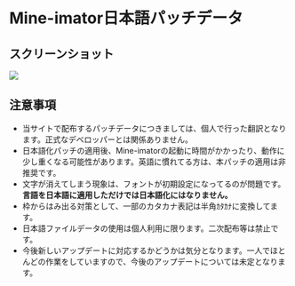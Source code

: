 # Mine-imator日本語パッチデータ

## スクリーンショット
<img src="https://github.com/gin0492/milanguage-ja/blob/master/img/scrn1.jpg" align="center">  

## 注意事項
* 当サイトで配布するパッチデータにつきましては、個人で行った翻訳となります。正式なデベロッパーとは関係ありません。
* 日本語化パッチの適用後、Mine-imatorの起動に時間がかかったり、動作に少し重くなる可能性があります。英語に慣れてる方は、本パッチの適用は非推奨です。 
* 文字が消えてしまう現象は、フォントが初期設定になってるのが問題です。<strong>言語を日本語に適用しただけでは日本語化にはなりません。</strong>
* 枠からはみ出る対策として、一部のカタカナ表記は半角ｶﾀｶﾅに変換してます。
* 日本語ファイルデータの使用は個人利用に限ります。二次配布等は禁止です。  
* 今後新しいアップデートに対応するかどうかは気分となります。一人でほとんどの作業をしていますので、今後のアップデートについては未定となります。
